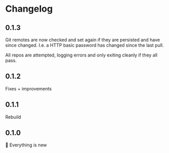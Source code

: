 # Changelog

## 0.1.3

Git remotes are now checked and set again if they are persisted and have since
changed. I.e. a HTTP basic password has changed since the last pull.

All repos are attempted, logging errors and only exiting cleanly if they all
pass.

## 0.1.2

Fixes + improvements

## 0.1.1

Rebuild

## 0.1.0

🎉 Everything is new
